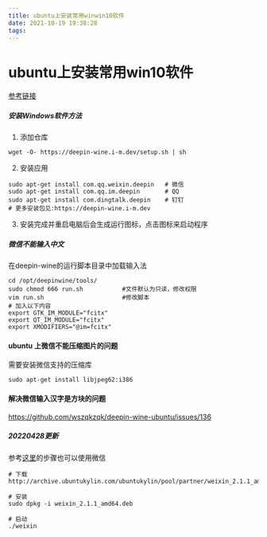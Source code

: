 ```yaml
---
title: ubuntu上安装常用winwin10软件
date: 2021-10-19 19:38:28
tags:
---
```


# ubuntu上安装常用win10软件

[参考链接](https://github.com/zq1997/deepin-wine)

##### 安装Windows软件方法

1. 添加仓库

```
wget -O- https://deepin-wine.i-m.dev/setup.sh | sh
```

2. 安装应用

```
sudo apt-get install com.qq.weixin.deepin   # 微信
sudo apt-get install com.qq.im.deepin       # QQ
sudo apt-get install com.dingtalk.deepin    # 钉钉
# 更多安装包见:https://deepin-wine.i-m.dev
```

3. 安装完成并重启电脑后会生成运行图标，点击图标来启动程序
##### 微信不能输入中文

在deepin-wine的运行脚本目录中加载输入法

```shell
cd /opt/deepinwine/tools/
sudo chmod 666 run.sh  			#文件默认为只读，修改权限
vim run.sh   					#修改脚本
# 加入以下内容
export GTK_IM_MODULE="fcitx"
export QT_IM_MODULE="fcitx" 
export XMODIFIERS="@im=fcitx"
```

#### ubuntu 上微信不能压缩图片的问题

需要安装微信支持的压缩库
```shell
sudo apt-get install libjpeg62:i386
```

#### 解决微信输入汉字是方块的问题
https://github.com/wszqkzqk/deepin-wine-ubuntu/issues/136

##### 20220428更新

参考[这里](https://github.com/lovechoudoufu/wechat_for_linux)的步骤也可以使用微信

```shell
# 下载
http://archive.ubuntukylin.com/ubuntukylin/pool/partner/weixin_2.1.1_amd64.deb

# 安装
sudo dpkg -i weixin_2.1.1_amd64.deb

# 启动
./weixin
```

